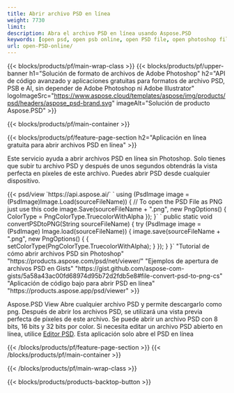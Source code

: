```yaml
---
title: Abrir archivo PSD en línea
weight: 7730
limit: 
description: Abra el archivo PSD en línea usando Aspose.PSD
keywords: [open psd, open psb online, open PSD file, open photoshop file, preview psd]
url: open-PSD-online/
---
```


{{< blocks/products/pf/main-wrap-class >}}
{{< blocks/products/pf/upper-banner h1="Solución de formato de archivos de Adobe Photoshop" h2="API de código avanzado y aplicaciones gratuitas para formatos de archivo PSD, PSB e AI, sin depender de Adobe Photoshop ni Adobe Illustrator" logoImageSrc="https://www.aspose.cloud/templates/aspose/img/products/psd/headers/aspose_psd-brand.svg" imageAlt="Solución de producto Aspose.PSD" >}}

{{< blocks/products/pf/main-container >}}

{{< blocks/products/pf/feature-page-section h2="Aplicación en línea gratuita para abrir archivos PSD en línea" >}}
<p>Este servicio ayuda a abrir archivos PSD en línea sin Photoshop. Solo tienes que subir tu archivo PSD y después de unos segundos obtendrás la vista perfecta en píxeles de este archivo. Puedes abrir PSD desde cualquier dispositivo.</p>
{{< psd/view `https://api.aspose.ai/` 
`    using (PsdImage image = (PsdImage)Image.Load(sourceFileName))
    {
	    // To open the PSD File as PNG just use this code
        image.Save(sourceFileName + ".png",  new PngOptions() {  ColorType = PngColorType.TruecolorWithAlpha });
    }` 
`    public static void convertPSDtoPNG(String sourceFileName) {
    try (PsdImage image = (PsdImage) Image.load(sourceFileName)) {
        image.save(sourceFileName + ".png", new PngOptions() {
        {
            setColorType(PngColorType.TruecolorWithAlpha);
        }
    });
    }
    }` 
"Tutorial de cómo abrir archivos PSD sin Photoshop" "https://products.aspose.com/psd/net/viewer/" 
"Ejemplos de apertura de archivos PSD en Gists" "https://gist.github.com/aspose-com-gists/5a58a43ac00fd68974d95b72d2fdb5e8#file-convert-psd-to-png-cs" 
"Aplicación de código bajo para abrir PSD en línea" "https://products.aspose.app/psd/viewer" >}}
<p>Aspose.PSD View Abre cualquier archivo PSD y permite descargarlo como png. Después de abrir los archivos PSD, se utilizará una vista previa perfecta de píxeles de este archivo. Se puede abrir un archivo PSD con 8 bits, 16 bits y 32 bits por color. Si necesita editar un archivo PSD abierto en línea, utilice <a href="https://products.aspose.app/psd/editor">Editor PSD</a>. Esta aplicación solo abre el PSD en línea</p>
{{< /blocks/products/pf/feature-page-section >}}
{{< /blocks/products/pf/main-container >}}


{{< /blocks/products/pf/main-wrap-class >}}

{{< blocks/products/products-backtop-button >}}

